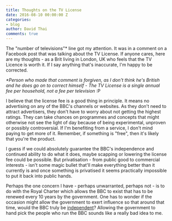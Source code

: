```yaml
---
title: Thoughts on the TV License
date: 2016-08-10 00:00:00 Z
categories:
- blog
author: David Thai
comments: true
---
```


The "number of televisions"* line got my attention. It was in a comment on a Facebook post that was talking about the TV License. If anyone cares, here are my thoughts - as a Brit living in London, UK who feels that the TV Licence is worth it. If I say anything that's inaccurate, I'm happy to be corrected.

_*Person who made that comment is forgiven, as I don't think he's British and he does go on to correct himself - The TV License is a single annual fee per household, not a fee per television_ :P

I believe that the license fee is a good thing in principle. It means no advertising on any of the BBC's channels or websites. As they don't need to attract advertisers, they don't have to worry about not getting the highest ratings. They can take chances on programmes and concepts that might otherwise not see the light of day because of being experimental, unproven or possibly controversial. If I'm benefiting from a service, I don't mind paying to get more of it. Remember, if something is "free", then it's likely that you're the product.

I guess if we could absolutely guarantee the BBC's independence and continued ability to do what it does, maybe scapping or lowering the license fee could be possible. But privatisation - from public good to commercial interests - isn't some magic bullet that'll make everything better than it currently is and once something is privatised it seems practically impossible to put it back into public hands.

Perhaps the one concern I have - perhaps unwarranted, perhaps not - is to do with the Royal Charter which allows the BBC to exist that has to be renewed every 10 years by the government. One has to wonder if the occasion might allow the government to exert influence so that around that time, would the BBC truly be [independent](https://www.theguardian.com/media/2016/mar/18/petition-keep-bbc-independent-signed-140000-people-four-days)? Allowing the government to hand pick the people who run the BBC sounds like a really bad idea to me.
